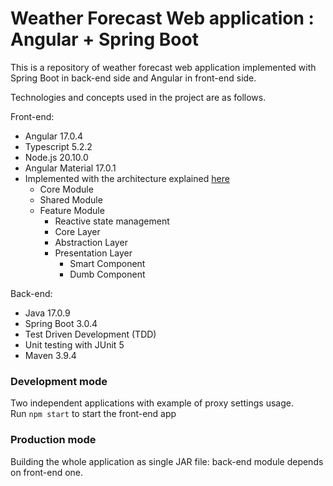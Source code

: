 # Weather Forecast Web application : Angular + Spring Boot

This is a repository of weather forecast web application implemented with Spring Boot in back-end side and Angular in front-end side.

Technologies and concepts used in the project are as follows.

Front-end:
- Angular 17.0.4
- Typescript 5.2.2
- Node.js 20.10.0
- Angular Material 17.0.1
- Implemented with the architecture explained [here](https://dev-academy.com/angular-architecture-best-practices/)
	- Core Module
	- Shared Module
	- Feature Module
		- Reactive state management
		- Core Layer
		- Abstraction Layer
		- Presentation Layer
			- Smart Component
			- Dumb Component

Back-end:
- Java 17.0.9
- Spring Boot 3.0.4
- Test Driven Development (TDD)
- Unit testing with JUnit 5
- Maven 3.9.4

### Development mode
Two independent applications with example of proxy settings usage.
<br>Run ``npm start`` to start the front-end app

### Production mode
Building the whole application as single JAR file: back-end module depends on front-end one.